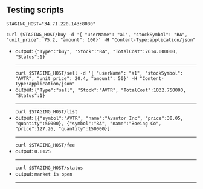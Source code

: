 ## Testing scripts

```STAGING_HOST="34.71.220.143:8080"```

```curl $STAGING_HOST/buy -d '{ "userName": "a1", "stockSymbol": "BA", "unit_price": 75.2, "amount": 100}' -H "Content-Type:application/json"```
- output: 
        `{"Type":"buy", "Stock":"BA", "TotalCost":7614.000000, "Status":1}`
        <hr />
```curl $STAGING_HOST/sell -d '{ "userName": "a1", "stockSymbol": "AVTR", "unit_price": 20.4, "amount": 50}' -H "Content-Type:application/json"```
- output:
        `{"Type":"sell", "Stock":"AVTR", "TotalCost":1032.750000, "Status":1}`
        <hr />
```curl $STAGING_HOST/list``` 
- output:
        `[{"symbol":"AVTR", "name":"Avantor Inc", "price":30.05, "quantity":50000}, {"symbol":"BA", "name":"Boeing Co", "price":127.26, "quantity":150000}]`
        <hr />
```curl $STAGING_HOST/fee``` 
- output:
        `0.0125`
        <hr />
```curl $STAGING_HOST/status``` 
- output:
        `market is open`
        <hr />